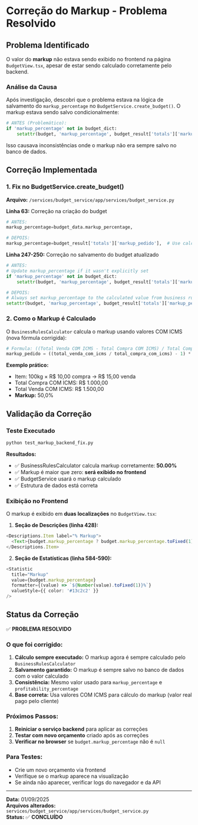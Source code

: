 # Correção do Markup - Problema Resolvido

## Problema Identificado

O valor do **markup** não estava sendo exibido no frontend na página `BudgetView.tsx`, apesar de estar sendo calculado corretamente pelo backend.

### Análise da Causa

Após investigação, descobri que o problema estava na lógica de salvamento do `markup_percentage` no `BudgetService.create_budget()`. O markup estava sendo salvo condicionalmente:

```python
# ANTES (Problemático):
if 'markup_percentage' not in budget_dict:
    setattr(budget, 'markup_percentage', budget_result['totals']['markup_pedido'])
```

Isso causava inconsistências onde o markup não era sempre salvo no banco de dados.

## Correção Implementada

### 1. **Fix no BudgetService.create_budget()**

**Arquivo:** `/services/budget_service/app/services/budget_service.py`

**Linha 63:** Correção na criação do budget
```python
# ANTES:
markup_percentage=budget_data.markup_percentage,

# DEPOIS:
markup_percentage=budget_result['totals']['markup_pedido'],  # Use calculated markup
```

**Linha 247-250:** Correção no salvamento do budget atualizado
```python
# ANTES:
# Update markup_percentage if it wasn't explicitly set
if 'markup_percentage' not in budget_dict:
    setattr(budget, 'markup_percentage', budget_result['totals']['markup_pedido'])

# DEPOIS:
# Always set markup_percentage to the calculated value from business rules
setattr(budget, 'markup_percentage', budget_result['totals']['markup_pedido'])
```

### 2. **Como o Markup é Calculado**

O `BusinessRulesCalculator` calcula o markup usando valores COM ICMS (nova fórmula corrigida):

```python
# Formula: ((Total Venda COM ICMS - Total Compra COM ICMS) / Total Compra COM ICMS) * 100
markup_pedido = ((total_venda_com_icms / total_compra_com_icms) - 1) * 100
```

**Exemplo prático:**
- Item: 100kg × R$ 10,00 compra → R$ 15,00 venda
- Total Compra COM ICMS: R$ 1.000,00
- Total Venda COM ICMS: R$ 1.500,00
- **Markup:** 50,0%

## Validação da Correção

### Teste Executado
```bash
python test_markup_backend_fix.py
```

**Resultados:**
- ✅ BusinessRulesCalculator calcula markup corretamente: **50.00%**
- ✅ Markup é maior que zero: **será exibido no frontend**
- ✅ BudgetService usará o markup calculado
- ✅ Estrutura de dados está correta

### Exibição no Frontend

O markup é exibido em **duas localizações** no `BudgetView.tsx`:

1. **Seção de Descrições (linha 428):**
```typescript
<Descriptions.Item label="% Markup">
  <Text>{budget.markup_percentage ? budget.markup_percentage.toFixed(1) : '0.0'}%</Text>
</Descriptions.Item>
```

2. **Seção de Estatísticas (linha 584-590):**
```typescript
<Statistic
  title="Markup"
  value={budget.markup_percentage}
  formatter={(value) => `${Number(value).toFixed(1)}%`}
  valueStyle={{ color: '#13c2c2' }}
/>
```

## Status da Correção

✅ **PROBLEMA RESOLVIDO**

### O que foi corrigido:
1. **Cálculo sempre executado:** O markup agora é sempre calculado pelo `BusinessRulesCalculator`
2. **Salvamento garantido:** O markup é sempre salvo no banco de dados com o valor calculado
3. **Consistência:** Mesmo valor usado para `markup_percentage` e `profitability_percentage`
4. **Base correta:** Usa valores COM ICMS para cálculo do markup (valor real pago pelo cliente)

### Próximos Passos:
1. **Reiniciar o serviço backend** para aplicar as correções
2. **Testar com novo orçamento** criado após as correções
3. **Verificar no browser** se `budget.markup_percentage` não é `null`

### Para Testes:
- Crie um novo orçamento via frontend
- Verifique se o markup aparece na visualização
- Se ainda não aparecer, verificar logs do navegador e da API

---
**Data:** 01/09/2025  
**Arquivos alterados:** `services/budget_service/app/services/budget_service.py`  
**Status:** ✅ **CONCLUÍDO**